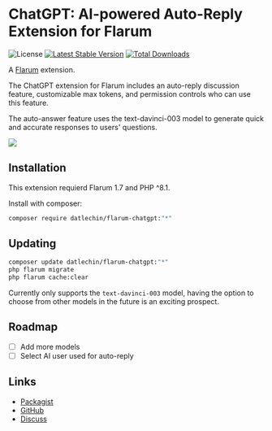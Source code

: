 # ChatGPT: AI-powered Auto-Reply Extension for Flarum

![License](https://img.shields.io/badge/license-MIT-blue.svg) [![Latest Stable Version](https://img.shields.io/packagist/v/datlechin/flarum-chatgpt.svg)](https://packagist.org/packages/datlechin/flarum-chatgpt) [![Total Downloads](https://img.shields.io/packagist/dt/datlechin/flarum-chatgpt.svg)](https://packagist.org/packages/datlechin/flarum-chatgpt)

A [Flarum](http://flarum.org) extension.

The ChatGPT extension for Flarum includes an auto-reply discussion feature, customizable max tokens, and permission controls who can use this feature.

The auto-answer feature uses the text-davinci-003 model to generate quick and accurate responses to users' questions.

![](https://user-images.githubusercontent.com/56961917/224526200-4aee65bf-59df-4892-b23d-aab644238101.gif)

## Installation

This extension requierd Flarum 1.7 and PHP ^8.1.

Install with composer:

```sh
composer require datlechin/flarum-chatgpt:"*"
```

## Updating

```sh
composer update datlechin/flarum-chatgpt:"*"
php flarum migrate
php flarum cache:clear
```

Currently only supports the `text-davinci-003` model, having the option to choose from other models in the future is an exciting prospect.

## Roadmap

- [ ] Add more models
- [ ] Select AI user used for auto-reply

## Links

- [Packagist](https://packagist.org/packages/datlechin/flarum-chatgpt)
- [GitHub](https://github.com/datlechin/flarum-chatgpt)
- [Discuss](https://discuss.flarum.org/d/32535)
